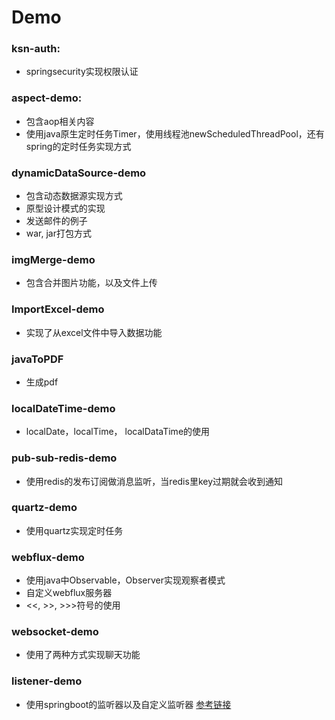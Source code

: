 # Demo

### ksn-auth:
* springsecurity实现权限认证
### aspect-demo:
 * 包含aop相关内容
 * 使用java原生定时任务Timer，使用线程池newScheduledThreadPool，还有spring的定时任务实现方式
### dynamicDataSource-demo
* 包含动态数据源实现方式
* 原型设计模式的实现
* 发送邮件的例子
* war, jar打包方式
### imgMerge-demo
* 包含合并图片功能，以及文件上传
### ImportExcel-demo
* 实现了从excel文件中导入数据功能
### javaToPDF
* 生成pdf
### localDateTime-demo
* localDate，localTime， localDataTime的使用
### pub-sub-redis-demo
* 使用redis的发布订阅做消息监听，当redis里key过期就会收到通知
### quartz-demo
* 使用quartz实现定时任务
### webflux-demo
* 使用java中Observable，Observer实现观察者模式
* 自定义webflux服务器
* <<, >>, >>>符号的使用
### websocket-demo
* 使用了两种方式实现聊天功能
### listener-demo
* 使用springboot的监听器以及自定义监听器    [参考链接](https://blog.csdn.net/heshengfu1211/article/details/107420725?utm_medium=distribute.pc_relevant.none-task-blog-baidujs_title-4&spm=1001.2101.3001.4242)
